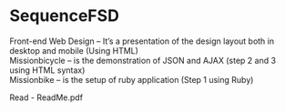 # SequenceFSD

Front-end Web Design – It’s a presentation of the design layout both in desktop and mobile (Using HTML) <br/>
Missionbicycle – is the demonstration of JSON and AJAX (step 2 and 3 using HTML syntax)<br/>
Missionbike – is the setup of ruby application (Step 1 using Ruby)<br/>

Read - ReadMe.pdf
